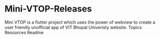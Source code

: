 # Mini-VTOP-Releases
Mini VTOP is a flutter project which uses the power of webview to create a user friendly unofficial app of VIT Bhopal Univeristy website.  Topics Resources  Readme
